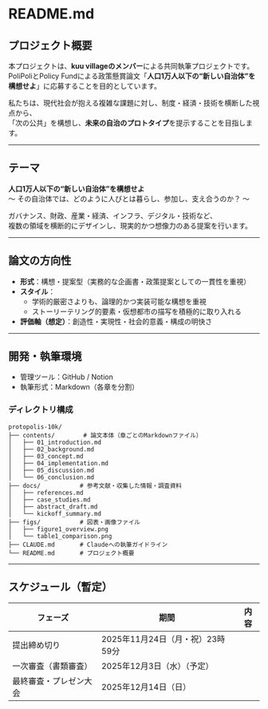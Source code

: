 # README.md

## プロジェクト概要
本プロジェクトは、**kuu villageのメンバー**による共同執筆プロジェクトです。  
PoliPoliとPolicy Fundによる政策懸賞論文「**人口1万人以下の“新しい自治体”を構想せよ**」に応募することを目的としています。

私たちは、現代社会が抱える複雑な課題に対し、制度・経済・技術を横断した視点から、  
「次の公共」を構想し、**未来の自治のプロトタイプ**を提示することを目指します。

---

## テーマ
**人口1万人以下の“新しい自治体”を構想せよ**  
〜 その自治体では、どのように人びとは暮らし、参加し、支え合うのか？ 〜

ガバナンス、財政、産業・経済、インフラ、デジタル・技術など、  
複数の領域を横断的にデザインし、現実的かつ想像力のある提案を行います。

---

## 論文の方向性
- **形式**：構想・提案型（実務的な企画書・政策提案としての一貫性を重視）  
- **スタイル**：  
  - 学術的厳密さよりも、論理的かつ実装可能な構想を重視  
  - ストーリーテリング的要素・仮想都市の描写を積極的に取り入れる  
- **評価軸（想定）**：創造性・実現性・社会的意義・構成の明快さ  

---

## 開発・執筆環境
- 管理ツール：GitHub / Notion
- 執筆形式：Markdown（各章を分割）

### ディレクトリ構成

```
protopolis-10k/
├── contents/        # 論文本体（章ごとのMarkdownファイル）
│   ├── 01_introduction.md
│   ├── 02_background.md
│   ├── 03_concept.md
│   ├── 04_implementation.md
│   ├── 05_discussion.md
│   └── 06_conclusion.md
├── docs/           # 参考文献・収集した情報・調査資料
│   ├── references.md
│   ├── case_studies.md
│   ├── abstract_draft.md
│   └── kickoff_summary.md
├── figs/           # 図表・画像ファイル
│   ├── figure1_overview.png
│   └── table1_comparison.png
├── CLAUDE.md       # Claudeへの執筆ガイドライン
└── README.md       # プロジェクト概要
```

---

## スケジュール（暫定）
| フェーズ | 期間 | 内容 |
|-----------|------|------|
| 提出締め切り | 2025年11月24日（月・祝）23時59分 | |
| 一次審査（書類審査） | 2025年12月3日（水）（予定） | |
| 最終審査・プレゼン大会 | 2025年12月14日（日） | |
